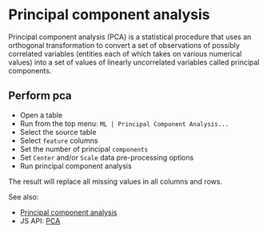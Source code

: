 <!-- TITLE: Principal component analysis -->
<!-- SUBTITLE: -->

# Principal component analysis

Principal component analysis (PCA) is a statistical procedure that uses an orthogonal 
transformation to convert a set of observations of possibly correlated variables
(entities each of which takes on various numerical values) into a set of values of 
linearly uncorrelated variables called principal components. 

## Perform pca

  * Open a table
  * Run from the top menu: `ML | Principal Component Analysis...`
  * Select the source table
  * Select `feature` columns
  * Set the number of principal `components`
  * Set `Center` and/or `Scale` data pre-processing options
  * Run principal component analysis

The result will replace all missing values in all columns and rows.  
  
See also:

* [Principal component analysis](https://en.wikipedia.org/wiki/Principal_component_analysis)
* JS API: [PCA](https://public.datagrok.ai/js/samples/domains/data-science/pca)

